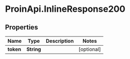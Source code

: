 # ProinApi.InlineResponse200

## Properties
Name | Type | Description | Notes
------------ | ------------- | ------------- | -------------
**token** | **String** |  | [optional] 


